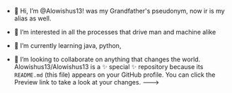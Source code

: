 - 👋 Hi, I’m @Alowishus13! was my Grandfather's pseudonym, now ir is my alias as well.

- 👀 I’m interested in all the processes that drive man and machine alike
- 🌱 I’m currently learning java, python,
- 💞️ I’m looking to collaborate on anything that changes the world. 
Alowishus13/Alowishus13 is a ✨ special ✨ repository because its `README.md` (this file) appears on your GitHub profile.
You can click the Preview link to take a look at your changes.
--->
